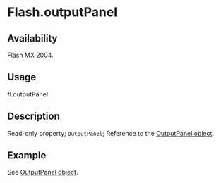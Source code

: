 # Flash.outputPanel

## Availability

Flash MX 2004.

## Usage

fl.outputPanel

## Description

Read-only property; `OutputPanel`; Reference to the [OutputPanel object](../OutputPanel_object/OutputPanel_summary.md).

## Example

See [OutputPanel object](../OutputPanel_object/OutputPanel_summary.md).
